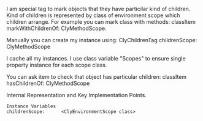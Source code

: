 I am special tag to mark objects that they have particilar kind of children. Kind of children is represented by class of environment scope which children arrange.
For example you can mark class with methods:
	classItem markWithChildrenOf: ClyMethodScope.

Manually you can create my instance using:
	ClyChildrenTag childrenScope: ClyMethodScope

I cache all my instances. I use class variable "Scopes" to ensure single property instance for each scope class.
	
You can ask item to check that object has particular children:
	classItem hasChildrenOf: ClyMethodScope

Internal Representation and Key Implementation Points.

    Instance Variables
	childrenScope:		<ClyEnvironmentScope class>